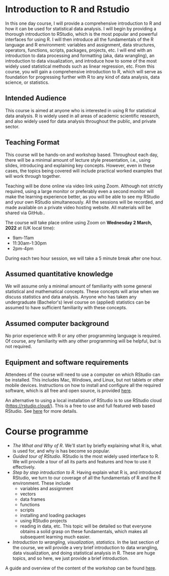 # Introduction to R and Rstudio

In this one day course, I will provide a comprehensive introduction to R and how it can be used for statistical data analysis.
I will begin by providing a thorough introduction to RStudio, which is the most popular and powerful interfaces for using R.
I will then introduce all the fundamentals of the R language and R environment: variables and assignment, data structures, operators, functions, scripts, packages, projects, etc.
I will end with an introduction to data processing and formatting (aka, data wrangling), an introduction to data visualization, and introduce how to some of the most widely used statistical methods such as linear regression, etc. 
From this course, you will gain a comprehensive introduction to R, which will serve as foundation for progressing further with R to any kind of data analysis, data science, or statistics.

## Intended Audience

This course is aimed at anyone who is interested in using R for statistical data analysis.
R is widely used in all areas of academic scientific research, and also widely used for data analysis throughout the public, and private sector.

## Teaching Format

This course will be hands-on and workshop based.
Throughout each day, there will be a minimal amount of lecture style presentation, i.e., using slides, introducing and explaining key concepts.
However, even in these cases, the topics being covered will include practical worked examples that will work through together.

Teaching will be done online via video link using Zoom. 
Although not strictly required, using a large monitor or preferably even a second monitor will make the learning experience better, as you will be able to see my RStudio and your own RStudio simultaneously. 
All the sessions will be recorded, and made available on a private video hosting website. 
All materials will be shared via GitHub..

The course will take place online using Zoom on **Wednesday 2 March, 2022** at (UK local time):

* 9am-11am
* 11:30am-1:30pm
* 2pm-4pm

During each two hour session, we will take a 5 minute break after one hour.

## Assumed quantitative knowledge

We will assume only a minimal amount of familiarity with some general statistical and mathematical concepts.
These concepts will arise when we discuss statistics and data analysis.
Anyone who has taken any undergraduate (Bachelor's) level course on (applied) statistics can be assumed to have sufficient familiarity with these concepts.

## Assumed computer background

No prior experience with R or any other programming language is required.
Of course, any familiarity with any other programming will be helpful, but is not required.  

## Equipment and software requirements

Attendees of the course will need to use a computer on which RStudio can be installed.
This includes Mac, Windows, and Linux, but not tablets or other mobile devices.
Instructions on how to install and configure all the required software, which is all free and open source, is provided [here](software.md). 

An alternative to using a local installation of RStudio is to use RStudio cloud (https://rstudio.cloud/).
This is a free to use and full featured web based RStudio. See [here](software.md) for more details. 

# Course programme 

* *The What and Why of R*. We'll start by briefly explaining what R is, what is used for, and why is has become so popular.
* *Guided tour of RStudio*. RStudio is the most widely used interface to R. We will provide a tour of all its parts and features and how to use it effectively.
* *Step by step introduction to R*. Having explain what R is, and introduced RStudio, we turn to our coverage of all the fundamentals of R and the R environment. These include 
    * variables and assignment
    * vectors
    * data frames
    * functions 
    * scripts
    * installing and loading packages
    * using RStudio projects
    * reading in data, etc. 
    This topic will be detailed so that everyone obtains a solid grasp on these fundamentals, which makes all subsequent learning much easier.
* *Introduction to wrangling, visualization, statistics*. In the last section of the course, we will provide a very brief introduction to data wrangling, data visualization, and doing statistical analysis in R. These are huge topics, and so here, we just provide a brief introduction.

A guide and overview of the content of the workshop can be found [here](https://mark-andrews.github.io/irrs_ntu_doctoral_school/content.html).
